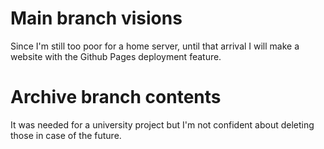 # Main branch visions
Since I'm still too poor for a home server, until that arrival I will make a website with the Github Pages deployment feature.

# Archive branch contents
It was needed for a university project but I'm not confident about deleting those in case of the future.
